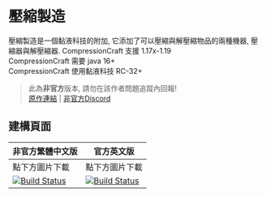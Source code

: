 # 壓縮製造  

壓縮製造是一個黏液科技的附加, 它添加了可以壓縮與解壓縮物品的兩種機器, 壓縮器與解壓縮器.
CompressionCraft 支援 1.17x-1.19  
CompressionCraft 需要 java 16+  
CompressionCraft 使用黏液科技 RC-32+

> 此為**非官方**版本, 請勿在該作者問題追蹤內回報! <br>
> [原作連結](https://github.com/JasperChaseTOQ/CompressionCraft) | [非官方Discord](https://discord.gg/GF4CwjFXT9)

## 建構頁面

| 非官方繁體中文版 | 官方英文版 |
| -------- | -------- |
| 點下方圖片下載 | 點下方圖片下載 |
| [![Build Status](https://xMikux.github.io/builds/SlimeTraditionalTranslation/CompressionCraft/master/badge.svg)](https://xMikux.github.io/builds/SlimeTraditionalTranslation/CompressionCraft/master) | [![Build Status](https://thebusybiscuit.github.io/builds/J3JasperChaseTOQ/CompressionCraft/master/badge.svg)](https://thebusybiscuit.github.io/builds/JasperChaseTOQ/CompressionCraft/master) |

